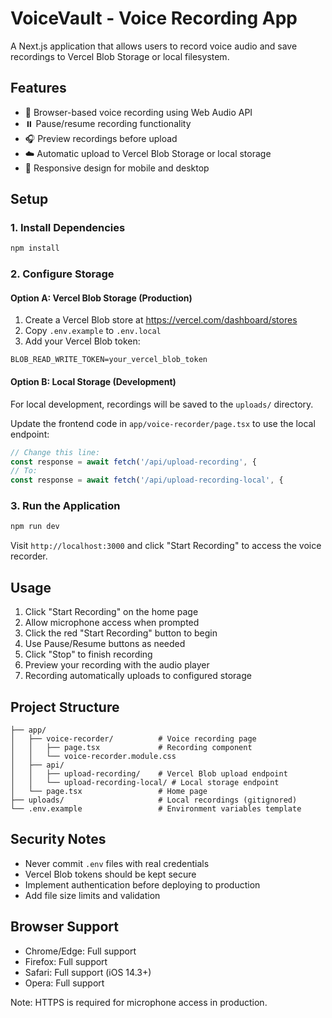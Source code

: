 # VoiceVault - Voice Recording App

A Next.js application that allows users to record voice audio and save recordings to Vercel Blob Storage or local filesystem.

## Features

- 🎤 Browser-based voice recording using Web Audio API
- ⏸️ Pause/resume recording functionality
- 🎧 Preview recordings before upload
- ☁️ Automatic upload to Vercel Blob Storage or local storage
- 📱 Responsive design for mobile and desktop

## Setup

### 1. Install Dependencies

```bash
npm install
```

### 2. Configure Storage

#### Option A: Vercel Blob Storage (Production)

1. Create a Vercel Blob store at https://vercel.com/dashboard/stores
2. Copy `.env.example` to `.env.local`
3. Add your Vercel Blob token:

```env
BLOB_READ_WRITE_TOKEN=your_vercel_blob_token
```

#### Option B: Local Storage (Development)

For local development, recordings will be saved to the `uploads/` directory.

Update the frontend code in `app/voice-recorder/page.tsx` to use the local endpoint:

```typescript
// Change this line:
const response = await fetch('/api/upload-recording', {
// To:
const response = await fetch('/api/upload-recording-local', {
```

### 3. Run the Application

```bash
npm run dev
```

Visit `http://localhost:3000` and click "Start Recording" to access the voice recorder.

## Usage

1. Click "Start Recording" on the home page
2. Allow microphone access when prompted
3. Click the red "Start Recording" button to begin
4. Use Pause/Resume buttons as needed
5. Click "Stop" to finish recording
6. Preview your recording with the audio player
7. Recording automatically uploads to configured storage

## Project Structure

```
├── app/
│   ├── voice-recorder/          # Voice recording page
│   │   ├── page.tsx             # Recording component
│   │   └── voice-recorder.module.css
│   ├── api/
│   │   ├── upload-recording/    # Vercel Blob upload endpoint
│   │   └── upload-recording-local/ # Local storage endpoint
│   └── page.tsx                 # Home page
├── uploads/                     # Local recordings (gitignored)
└── .env.example                 # Environment variables template
```

## Security Notes

- Never commit `.env` files with real credentials
- Vercel Blob tokens should be kept secure
- Implement authentication before deploying to production
- Add file size limits and validation

## Browser Support

- Chrome/Edge: Full support
- Firefox: Full support
- Safari: Full support (iOS 14.3+)
- Opera: Full support

Note: HTTPS is required for microphone access in production.